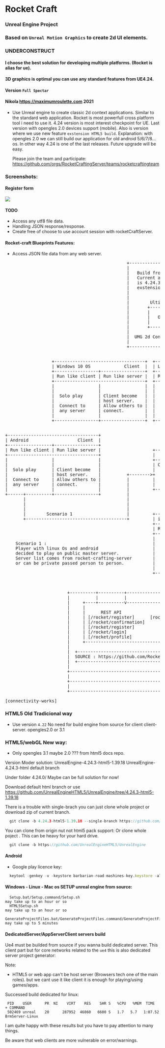 
# Rocket Craft
### Unreal Engine Project
### Based on `Unreal Motion Graphics` to create 2d UI elements.
### UNDERCONSTRUCT
#### I choose the best solution for developing multiple platforms. (Rocket is alias for ue).
#### 3D graphics is optimal you can use any standard features from UE4.24.
#### Version `Full Spectar`
#### Nikola https://maximumroulette.com 2021

- Use Unreal engine to create classic 2d context applications.
  Similar to the standard web application.
  Rocket is most powerfull cross platform tool i need to use it.
  4.24 version is most interest checkpoint for UE.
  Last version with opengles 2.0 devices support (mobile).
  Also is version where we use new feature `exstension HTML5 build`.
  Explanation: with opengles 2.0 we can still build our application 
  for old android 5/6/7/8... os. In other way 4.24 is one of the last
  releases. Future upgrade will be easy.

  Please join the team and participate:
  https://github.com/orgs/RocketCraftingServer/teams/rocketcraftingteam

### Screenshots:

#### Register form
![](https://github.com/zlatnaspirala/rocket-craft/blob/master/non-project-files/registerform-dev.png)

#### TODO

 - Access any utf8 file data.
 - Handling JSON response/response.
 - Create free of choose to use account session with
   rocketCraftServer.

#### Rocket-craft Blueprints Features:

 - Access JSON file data from any web server.
     
<pre>
                                               +-----------------------------------------------+
                                               |                                               |
                                               |   Build from source Unreal Engine             |
                                               |   Current active and ultimate version         |
                                               |   is 4.24.3 Read more from html5 ue4          |
                                               |   exstension github repo readme files.        |
                                               |                                               |
                                               |                                               |
                                               |        Ultimate multiplatform solution.       |
                                               |       +-------------------------------+       |
                                               |       |                               |       |
                                               |       |   ONE SOURCE ALL PLATFORMS    |       |
                                               |       |                               |       |
                                               |       +-------------------------------+       |
                                               |                                               |
                                               |  UMG 2d Context  PhysX                        |
                                               |                                               |
                                               +-----------------------------------------------+


                  +-----------------------------------+  +----------------------------------+  +-----------------------------------+
                  | Windows 10 OS             Client  |  | Linux OS                 Client  |  | MacOS                     Client  |
                  +-----------------+-----------------+  +-----------------+----------------+  +-----------------+-----------------+
                  | Run like client | Run like server |  | Run like client | Run like server|  | Run like client | Run like server |
                  +-----------------------------------+  +----------------------------------+  +-----------------------------------+
                  |                 |                 |  |                 |                |  |                 |                 |
                  |                 |                 |  |                 |                |  |                 |                 |
                  |  Solo play      | Client become   |  |  Solo play      | Client become  |  |  Solo play      | Client become   |
                  |                 | host server.    |  |                 | host server.   |  |                 | host server.    |
                  |  Connect to     | Allow others to |  |  Connect to     | Allow others to|  |  Connect to     | Allow others to |
                  |  any server     | connect.        |  |  any server     | connect.       |  |  any server     | connect.        |
                  |                 |                 |  |                 |                |  |                 |                 |
                  +-----------------+-----------------+  +--------+--------+----------------+  +-----------------+-------^----+----+
                                                                  |                                                      |    ^
                                                                  |                                         +------------+    |
+-----------------------------------+                             |Scenario 1                               |      <----------+
| Android                   Client  |                             |                                         |      |
+-----------------+-----------------+                             v                                         |      |   +-----------------------------------+
| Run like client | Run like server |                    +--------+-------------------------+               |      |   | HTML5                     Client  |
+-----------------------------------+                    |         Dedicated server         |               |      |   +-----------------+-----------------+
|                 |                 |                    +----------------------------------+               |      |   | Run like client | X               |
|                 |                 |                    | Can be public also private.      |               |      |   +-----------------------------------+
|  Solo play      | Client become   |                    |                                  |               | Scenario2|                 |                 |
|                 | host server.    |          +-------->+                                  |               |      |   |                 | Basic role of   |
|  Connect to     | Allow others to |          |         |                                  |               |      |   |  Solo play      | web browser     |
|  any server     | connect.        |          |         |                                  |               |      |   |                 | platform no     |
|                 |                 |          |         +----------------------------------+               |      +---+  Connect to     | host allowed.   |
+------+----------+-----------------+          |                                                            |          |  any server     |                 |
       |                                       |                                                            |          |                 |                 |
       |                                       |                                                            |          +-----------------+-----------------+
       |                                       |                                                            |
       |        Scenario 1                     |         +-----------------------------------+          Scenario 2
       +---------------------------------------+         | iOS                       Client  |              |
                                                         +-----------------+-----------------+              |
                                                         | Run like client | Run like server |              |
                                                         +-----------------------------------+              |
                                                         |                 |                 |              |    Scenario 2 :
    Scenario 1 :                                         |                 |                 |              |    MacOs client open game host and posted game info
    Player with linux Os and android                     |  Solo play      | Client become   |              |    to server list or passed private person to person.
    decided to play on public master server.             |                 | host server.    |              |    Web client connect to mac os host gameplay also
    Server list comes from rocket-crafting-server        |  Connect to     | Allow others to |              |    iOS client. Mac OS clietn must open port on
    or can be private passed person to person.           |  any server     | connect.        |              |    his router (NAT).
                                                         |                 |                 |              |
                                                         +--------+--------+-----------------+              |
                                                                  |                                         |
                                                                  +-----------------------------------------+

                        +----------+----------+---------------------------------------------------------------------------------+
                        |          |          |                                                                                 |
                        |     +----+----------v------------------------------------+          +-----------------------------+   |
                        |     |                                                    |          |                             |   |
                        |     |      REST API                                      |          |  HTTP, HTTPS (1.1 or 2)     |   |
                        |     | [/rocket/register]      [rocket/]                  |          |                             |   |
                        |     | [/rocket/confirmation]                             |          +-----------------------------+   |
                        |     | [/rocket/register]                                 |                                            |
                        |     | [/rocket/login]                                    |                                            |
                        |     | [/rocket/profile]                                  |                                            |
                        |     +----------------------------------------------------+                                            |
                        |                                                                                                       |
                        |  +------------------------------------------------------------+                                       |
                        |  SOURCE : https://github.com/RocketCraftingServer/rocket-craft-server                                 |
                        |  +------------------------------------------------------------+                                       |
                        |                                                                                                       |
                        +-------------------------------------------------------------------------------------------------------+
                        |                                            NODEJS CORE                                                |
                        +-------------------------------------------------------------------------------------------------------+
                        |                                           MONGO DATABASE                                              |
                        +-------------------------------------------------------------------------------------------------------+

[connectivity-works]
</pre>
  
### HTML5 Old Tradicional way

  - Use version `4.22`
  No need for build engine from source for client client-server.
  opengles2.0 or 3.1
  
### HTML5/webGL New way:

  - Only opengles 3.1 maybe 2.0 ??? from html5 docs repo.

  Version Moder solution: 
  UnrealEngine-4.24.3-html5-1.39.18
  UnrealEngine-4.24.3-html default branch

  Under folder 4.24.0/
  Maybe can be full solution for now!

 Download default html branch or use 
 https://github.com/UnrealEngineHTML5/UnrealEngine/tree/4.24.3-html5-1.39.18

  There is a trouble with single-brach you can just clone whole project or download zip of current branch.
  
```cpp
  git clone -b 4.24.3-html5-1.39.18 --single-branch https://github.com/UnrealEngineHTML5/UnrealEngine ue4-4.24.3-html5
```

  You can clone from origin nut not html5 pack support:
  Or clone whole poject . This can be heavy for your hard drive.

```cpp
  git clone -b https://github.com/UnrealEngineHTML5/UnrealEngine
```

#### Android 

  - Google play licence key:

```js
  keytool -genkey -v -keystore barbarian-road-mashines-key.keystore -alias barbarian-road-mashines -keyalg RSA -keysize 2048 -validity 10000
```

#### Windows - Linux - Mac os SETUP unreal engine from source:

```
  Setup.bat/Setup.command/Setup.sh                                              may take up to an hour or so
  HTML5Setup.sh                                                                 may take up to an hour or so
  GenerateProjectFiles.bat/GenerateProjectFiles.command/GenerateProjectFiles.sh may take up to 5 minutes
```

#### DedicatedServer/AppServerClient servers build

Ue4 must be builded from source if you wanna build dedicated server.
This client part but for core networks related to the `ue4` this is also dedicated server project generator:

Note:
 - HTML5 or web app can't be host server (Browsers tech one of the main roles).
   but we cant use it like client it is enough for playing/using games/apps.

Successed build dedicated for linux:

```
 PID    USER      PR  NI    VIRT    RES    SHR S   %CPU   %MEM  TIME  + COMMAND
 502469 unreal    20      287952  46860   6600 S   1.7   5.7   1:07.52 BrmServer-Linux
```

I am quite happy with these results but you have to pay attention to many things.

Be aware that web clients are more vulnerable on error/warnings.
